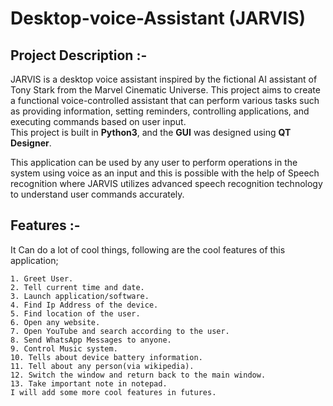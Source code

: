 # Desktop-voice-Assistant (JARVIS)

## Project Description :-
<p>JARVIS is a desktop voice assistant inspired by the fictional AI assistant of Tony Stark from the Marvel Cinematic Universe.
This project aims to create a functional voice-controlled assistant that can perform various tasks such as providing information,
setting reminders, controlling applications, and executing commands based on user input.<br>
This project is built in <strong>Python3</strong>, and the <strong>GUI</strong> was designed using <strong>QT Designer</strong>.</p>

<p>This application can be used by any user to perform operations in the system using voice as an input and this is possible with 
the help of Speech recognition where JARVIS utilizes advanced speech recognition technology to understand user commands accurately.</p>
<!--<p>Following are the some potential Application of Jarvis:<br>
1. Personal Productivity Assistant.<br>
2. Home Automation.<br>
3. Healthcare Assistance.<br>
4. Language Translation.<br>
5. Entertainment and Media.<br>
6. Research and Information Retrieval.</p>-->

## Features :-
It Can do a lot of cool things, following are the cool features of this application;

    1. Greet User.
    2. Tell current time and date.
    3. Launch application/software.
    4. Find Ip Address of the device.
    5. Find location of the user.
    6. Open any website.
    7. Open YouTube and search according to the user.
    8. Send WhatsApp Messages to anyone.
    9. Control Music system.
    10. Tells about device battery information.
    11. Tell about any person(via wikipedia).
    12. Switch the window and return back to the main window.
    13. Take important note in notepad.
    I will add some more cool features in futures.

  
    

